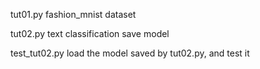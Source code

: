 tut01.py
	fashion_mnist dataset

tut02.py
	text classification
		save model

test_tut02.py
	load the model saved by tut02.py, and test it

